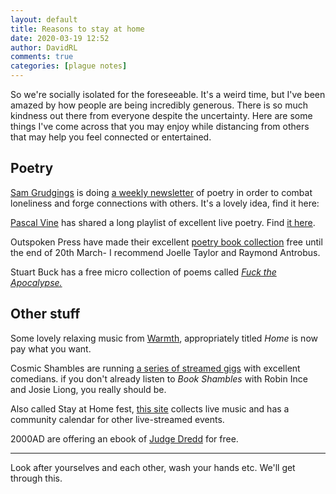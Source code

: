 ```yaml
---  
layout: default  
title: Reasons to stay at home  
date: 2020-03-19 12:52  
author: DavidRL  
comments: true  
categories: [plague notes]  
---  
```

So we're socially isolated for the foreseeable. It's a weird time, but I've been amazed by how people are being incredibly generous. There is so much kindness out there from everyone despite the uncertainty. Here are some things I've come across that you may enjoy while distancing from others that may help you feel connected or entertained.  

<h2>Poetry</h2>  

<a href="https://twitter.com/storygiverpoet">Sam Grudgings</a> is doing <a href="https://drive.google.com/drive/folders/1Uky4OqiU17Ny0epIvgYWDB7Z8b5dInJu">a weekly newsletter</a> of poetry in order to combat loneliness and forge connections with others. It's a lovely idea, find it here:  

<a href="https://linktr.ee/PascalVpoet">Pascal Vine</a> has shared a long playlist of excellent live poetry. Find <a href="https://www.youtube.com/playlist?list=PL6BdEg1nePfL8Qt2KosX0FdUjW7s71jUu">it here</a>.  

Outspoken Press have made their excellent <a href="http://www.outspokenldn.com/shop?category=EBOOKS">poetry book collection</a> free until the end of 20th March- I recommend Joelle Taylor and Raymond Antrobus.  

Stuart Buck has a free micro collection of poems called <a href="https://www.rhythmnbone.com/fuck-the-apocalypse"><em>Fuck the Apocalypse.</em></a>  

<h2>Other stuff</h2>  

Some lovely relaxing music from <a href="https://archivesdubmusic.bandcamp.com/album/home">Warmth</a>, appropriately titled <em>Home </em>is now pay what you want.  

Cosmic Shambles are running <a href="http://cosmicshambles.com/stayathome">a series of streamed gigs</a> with excellent comedians. if you don't already listen to <em>Book Shambles</em> with Robin Ince and Josie Liong, you really should be.  

Also called Stay at Home fest, <a href="https://www.stayathomefest.com/">this site</a> collects live music and has a community calendar for other live-streamed events.  

2000AD are offering an ebook of <a href="https://2000ad.com/news/free-to-download-400-pages-of-epic-judge-dredd/">Judge Dredd</a> for free.  

<hr />  

Look after yourselves and each other, wash your hands etc. We'll get through this.  
